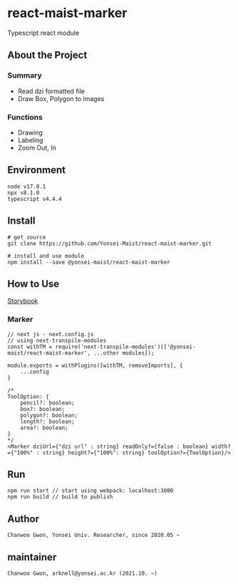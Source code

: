 # react-maist-marker
Typescript react module  

## About the Project

### Summary
- Read dzi formatted file
- Draw Box, Polygon to images

### Functions
- Drawing
- Labeling
- Zoom Out, In

## Environment
```
node v17.0.1
npx v8.1.0
typescript v4.4.4
```

## Install
```
# get source
git clone https://github.com/Yonsei-Maist/react-maist-marker.git

# install and use module
npm install --save @yonsei-maist/react-maist-marker
```

## How to Use
[Storybook](https://maist.yonsei.ac.kr/storybook/maist-marker)

### Marker
```
// next js - next.config.js
// using next-transpile-modules
const withTM = require('next-transpile-modules')(['@yonsei-maist/react-maist-marker', ...other modules]);

module.exports = withPlugins([withTM, removeImports], {
    ...config
}

/*
ToolOption: {
    pencil?: boolean;
    box?: boolean;
    polygon?: boolean;
    length?: boolean;
    area?: boolean;
}
*/
<Marker dziUrl={"dzi url" : string} readOnly?={false : boolean} width?={"100%" : string} height?={"100%": string} toolOption?={ToolOption}/>
```

## Run
```
npm run start // start using webpack: localhost:3000
npm run build // build to publish
```

## Author
```
Chanwoo Gwon, Yonsei Univ. Researcher, since 2020.05 ~
```

## maintainer
```
Chanwoo Gwon, arknell@yonsei.ac.kr (2021.10. ~)
```
